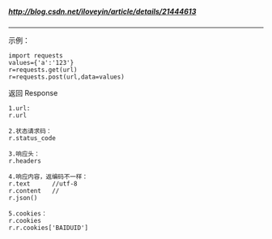 ##### http://blog.csdn.net/iloveyin/article/details/21444613

---

示例：
```
import requests
values={'a':'123'}
r=requests.get(url)
r=requests.post(url,data=values)
```
返回 Response
```
1.url:
r.url

2.状态请求码：
r.status_code

3.响应头：
r.headers

4.响应内容，返编码不一样：
r.text      //utf-8
r.content   //
r.json()

5.cookies：
r.cookies
r.r.cookies['BAIDUID']
```
